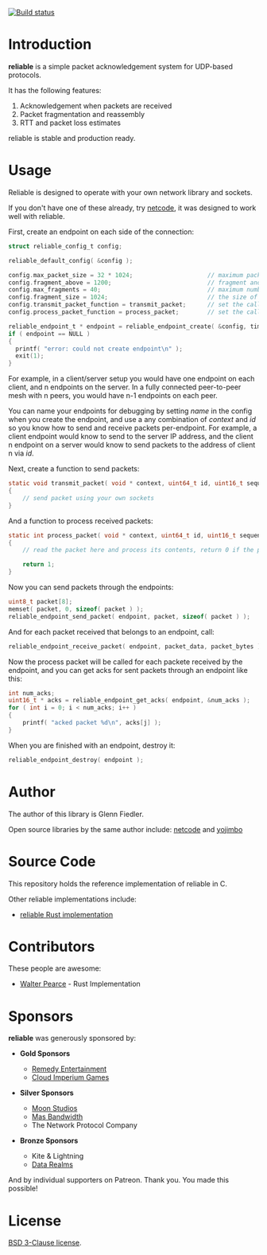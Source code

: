 [![Build status](https://github.com/mas-bandwidth/reliable/workflows/CI/badge.svg)](https://github.com/mas-bandwidth/reliable/actions?query=workflow%3ACI)

# Introduction

**reliable** is a simple packet acknowledgement system for UDP-based protocols.

It has the following features:

1. Acknowledgement when packets are received
2. Packet fragmentation and reassembly
3. RTT and packet loss estimates

reliable is stable and production ready.

# Usage

Reliable is designed to operate with your own network library and sockets.

If you don't have one of these already, try [netcode](https://github.com/mas-bandwidth/netcode), it was designed to work well with reliable.

First, create an endpoint on each side of the connection:

```c
struct reliable_config_t config;

reliable_default_config( &config );

config.max_packet_size = 32 * 1024;                     // maximum packet size that may be sent in bytes
config.fragment_above = 1200;                           // fragment and reassemble packets above this size
config.max_fragments = 40;                              // maximum number of fragments per-packet
config.fragment_size = 1024;                            // the size of each fragment sent
config.transmit_packet_function = transmit_packet;      // set the callback function to transmit packets
config.process_packet_function = process_packet;        // set the callback function to process packets

reliable_endpoint_t * endpoint = reliable_endpoint_create( &config, time );
if ( endpoint == NULL )
{
  printf( "error: could not create endpoint\n" );
  exit(1);
}
```

For example, in a client/server setup you would have one endpoint on each client, and n endpoints on the server. In a fully connected peer-to-peer mesh with n peers, you would have n-1 endpoints on each peer.

You can name your endpoints for debugging by setting _name_ in the config when you create the endpoint, and use a any combination of _context_ and _id_ so you know how to send and receive packets per-endpoint. For example, a client endpoint would know to send to the server IP address, and the client n endpoint on a server would know to send packets to the address of client n via _id_.

Next, create a function to send packets:

```c
static void transmit_packet( void * context, uint64_t id, uint16_t sequence, uint8_t * packet_data, int packet_bytes )
{
    // send packet using your own sockets
}
```

And a function to process received packets:

```c
static int process_packet( void * context, uint64_t id, uint16_t sequence, uint8_t * packet_data, int packet_bytes )
{
    // read the packet here and process its contents, return 0 if the packet should not be acked

    return 1;
}
```

Now you can send packets through the endpoints:

```c
uint8_t packet[8];
memset( packet, 0, sizeof( packet ) );
reliable_endpoint_send_packet( endpoint, packet, sizeof( packet ) );
```

And for each packet received that belongs to an endpoint, call:

```c
reliable_endpoint_receive_packet( endpoint, packet_data, packet_bytes );
```

Now the process packet will be called for each packete received by the endpoint, and you can get acks for sent packets through an endpoint like this:

```c
int num_acks;
uint16_t * acks = reliable_endpoint_get_acks( endpoint, &num_acks );
for ( int i = 0; i < num_acks; i++ )
{
    printf( "acked packet %d\n", acks[j] );
}
```

When you are finished with an endpoint, destroy it:

```c
reliable_endpoint_destroy( endpoint );
```

# Author

The author of this library is Glenn Fiedler.

Open source libraries by the same author include: [netcode](https://github.com/mas-bandwidth/netcode) and [yojimbo](https://github.com/mas-bandwidth/yojimbo)

# Source Code

This repository holds the reference implementation of reliable in C.

Other reliable implementations include:

* [reliable Rust implementation](https://github.com/jaynus/reliable.io)

# Contributors

These people are awesome:

* [Walter Pearce](https://github.com/jaynus) - Rust Implementation

# Sponsors

**reliable** was generously sponsored by:

* **Gold Sponsors**
    * [Remedy Entertainment](http://www.remedygames.com/)
    * [Cloud Imperium Games](https://cloudimperiumgames.com)
    
* **Silver Sponsors**
    * [Moon Studios](http://www.oriblindforest.com/#!moon-3/)
    * [Mas Bandwidth](https://www.mas-bandwidth.com)
    * The Network Protocol Company
    
* **Bronze Sponsors**
    * Kite & Lightning
    * [Data Realms](http://datarealms.com)
 
And by individual supporters on Patreon. Thank you. You made this possible!

# License

[BSD 3-Clause license](https://opensource.org/licenses/BSD-3-Clause).

